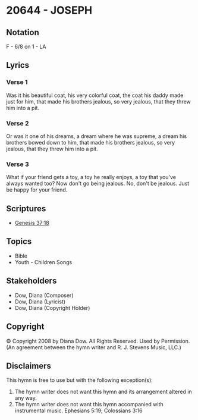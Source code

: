 # 20644 - JOSEPH

## Notation

F - 6/8 on 1 - LA

## Lyrics

### Verse 1

Was it his beautiful coat, his very colorful coat, the coat his daddy made just for him, that made his brothers jealous, so very jealous, that they threw him into a pit.

### Verse 2

Or was it one of his dreams, a dream where he was supreme, a dream his brothers bowed down to him, that made his brothers jealous, so very jealous, that they threw him into a pit.

### Verse 3

What if your friend gets a toy, a toy he really enjoys, a toy that you've always wanted too? Now don't go being jealous. No, don't be jealous. Just be happy for your friend.


## Scriptures

- [Genesis 37:18](https://www.biblegateway.com/passage/?search=Genesis%2037%3A18)

## Topics

- Bible
- Youth - Children Songs

## Stakeholders

- Dow, Diana (Composer)
- Dow, Diana (Lyricist)
- Dow, Diana (Copyright Holder)

## Copyright

© Copyright 2008 by Diana Dow. All Rights Reserved. Used by Permission.
(An agreement between the hymn writer and R. J. Stevens Music, LLC.)

## Disclaimers

This hymn is free to use but with the following exception(s):
1. The hymn writer does not want this hymn and its arrangement altered in any way.
2. The hymn writer does not want this hymn accompanied with instrumental music.
Ephesians 5:19; Colossians 3:16

